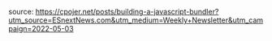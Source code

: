 source: https://cpojer.net/posts/building-a-javascript-bundler?utm_source=ESnextNews.com&utm_medium=Weekly+Newsletter&utm_campaign=2022-05-03
